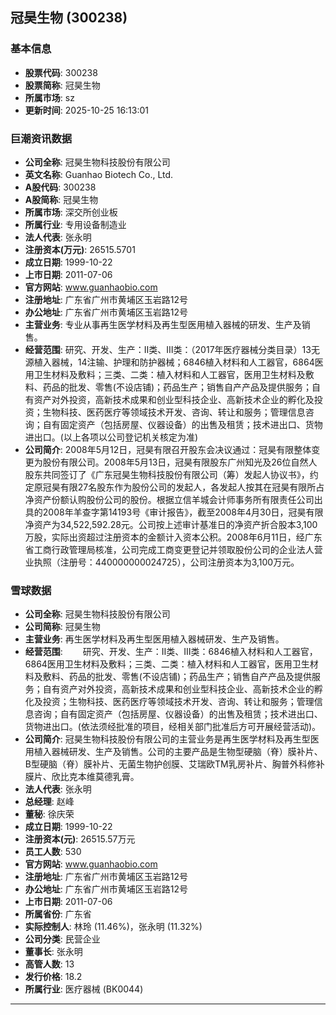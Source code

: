 ## 冠昊生物 (300238)

### 基本信息

- **股票代码**: 300238
- **股票简称**: 冠昊生物
- **所属市场**: sz
- **更新时间**: 2025-10-25 16:13:01

### 巨潮资讯数据

- **公司全称**: 冠昊生物科技股份有限公司
- **英文名称**: Guanhao Biotech Co., Ltd.
- **A股代码**: 300238
- **A股简称**: 冠昊生物
- **所属市场**: 深交所创业板
- **所属行业**: 专用设备制造业
- **法人代表**: 张永明
- **注册资本(万元)**: 26515.5701
- **成立日期**: 1999-10-22
- **上市日期**: 2011-07-06
- **官方网站**: www.guanhaobio.com
- **注册地址**: 广东省广州市黄埔区玉岩路12号
- **办公地址**: 广东省广州市黄埔区玉岩路12号
- **主营业务**: 专业从事再生医学材料及再生型医用植入器械的研发、生产及销售。
- **经营范围**: 研究、开发、生产：Ⅱ类、Ⅲ类：（2017年医疗器械分类目录）13无源植入器械，14注输、护理和防护器械；6846植入材料和人工器官，6864医用卫生材料及敷料；三类、二类：植入材料和人工器官，医用卫生材料及敷料、药品的批发、零售(不设店铺)；药品生产；销售自产产品及提供服务；自有资产对外投资，高新技术成果和创业型科技企业、高新技术企业的孵化及投资；生物科技、医药医疗等领域技术开发、咨询、转让和服务；管理信息咨询；自有固定资产（包括房屋、仪器设备）的出售及租赁；技术进出口、货物进出口。(以上各项以公司登记机关核定为准)
- **公司简介**: 2008年5月12日，冠昊有限召开股东会决议通过：冠昊有限整体变更为股份有限公司。2008年5月13日，冠昊有限股东广州知光及26位自然人股东共同签订了《广东冠昊生物科技股份有限公司（筹）发起人协议书》，约定原冠昊有限27名股东作为股份公司的发起人，各发起人按其在冠昊有限所占净资产份额认购股份公司的股份。根据立信羊城会计师事务所有限责任公司出具的2008年羊查字第14193号《审计报告》，截至2008年4月30日，冠昊有限净资产为34,522,592.28元。公司按上述审计基准日的净资产折合股本3,100万股，实际出资超过注册资本的金额计入资本公积。2008年6月11日，经广东省工商行政管理局核准，公司完成工商变更登记并领取股份公司的企业法人营业执照（注册号：440000000024725），公司注册资本为3,100万元。

### 雪球数据

- **公司全称**: 冠昊生物科技股份有限公司
- **公司简称**: 冠昊生物
- **主营业务**: 再生医学材料及再生型医用植入器械研发、生产及销售。
- **经营范围**: 　　研究、开发、生产：Ⅱ类、Ⅲ类：6846植入材料和人工器官，6864医用卫生材料及敷料；三类、二类：植入材料和人工器官，医用卫生材料及敷料、药品的批发、零售(不设店铺)；药品生产；销售自产产品及提供服务；自有资产对外投资，高新技术成果和创业型科技企业、高新技术企业的孵化及投资；生物科技、医药医疗等领域技术开发、咨询、转让和服务；管理信息咨询；自有固定资产（包括房屋、仪器设备）的出售及租赁；技术进出口、货物进出口。(依法须经批准的项目，经相关部门批准后方可开展经营活动)。
- **公司简介**: 冠昊生物科技股份有限公司的主营业务是再生医学材料及再生型医用植入器械研发、生产及销售。公司的主要产品是生物型硬脑（脊）膜补片、B型硬脑（脊）膜补片、无菌生物护创膜、艾瑞欧TM乳房补片、胸普外科修补膜片、欣比克本维莫德乳膏。
- **法人代表**: 张永明
- **总经理**: 赵峰
- **董秘**: 徐庆荣
- **成立日期**: 1999-10-22
- **注册资本(元)**: 26515.57万元
- **员工人数**: 530
- **官方网站**: www.guanhaobio.com
- **注册地址**: 广东省广州市黄埔区玉岩路12号
- **办公地址**: 广东省广州市黄埔区玉岩路12号
- **上市日期**: 2011-07-06
- **所属省份**: 广东省
- **实际控制人**: 林玲 (11.46%)，张永明 (11.32%)
- **公司分类**: 民营企业
- **董事长**: 张永明
- **高管人数**: 13
- **发行价格**: 18.2
- **所属行业**: 医疗器械 (BK0044)

---